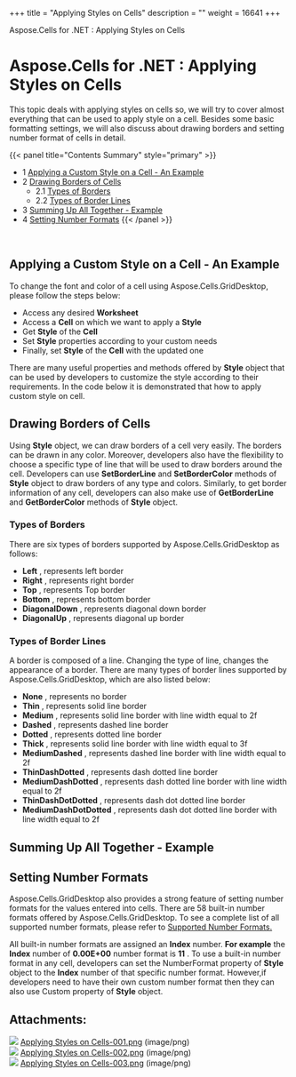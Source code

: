 +++
title = "Applying Styles on Cells" 
description = "" 
weight = 16641 
+++

Aspose.Cells for .NET : Applying Styles on Cells  

# Aspose.Cells for .NET : Applying Styles on Cells


This topic deals with applying styles on cells so, we will try to cover almost everything that can be used to apply style on a cell. Besides some basic formatting settings, we will also discuss about drawing borders and setting number format of cells in detail.

{{< panel title="Contents Summary" style="primary" >}}
*   1 [Applying a Custom Style on a Cell - An Example](#ApplyingStylesonCells-ApplyingaCustomStyleonaCell-AnExample)
*   2 [Drawing Borders of Cells](#ApplyingStylesonCells-DrawingBordersofCells)
    *   2.1 [Types of Borders](#ApplyingStylesonCells-TypesofBorders)
    *   2.2 [Types of Border Lines](#ApplyingStylesonCells-TypesofBorderLines)
*   3 [Summing Up All Together - Example](#ApplyingStylesonCells-SummingUpAllTogether-Example)
*   4 [Setting Number Formats](#ApplyingStylesonCells-SettingNumberFormats)
{{< /panel >}}
 

 

## Applying a Custom Style on a Cell - An Example

To change the font and color of a cell using Aspose.Cells.GridDesktop, please follow the steps below:

*   Access any desired **Worksheet**
*   Access a **Cell** on which we want to apply a **Style**
*   Get **Style** of the **Cell**
*   Set **Style** properties according to your custom needs
*   Finally, set **Style** of the **Cell** with the updated one

There are many useful properties and methods offered by **Style** object that can be used by developers to customize the style according to their requirements. In the code below it is demonstrated that how to apply custom style on cell.

## Drawing Borders of Cells

Using **Style** object, we can draw borders of a cell very easily. The borders can be drawn in any color. Moreover, developers also have the flexibility to choose a specific type of line that will be used to draw borders around the cell. Developers can use **SetBorderLine** and **SetBorderColor** methods of **Style** object to draw borders of any type and colors. Similarly, to get border information of any cell, developers can also make use of **GetBorderLine** and **GetBorderColor** methods of **Style** object.

### Types of Borders

There are six types of borders supported by Aspose.Cells.GridDesktop as follows:

*   **Left** , represents left border
*   **Right** , represents right border
*   **Top** , represents Top border
*   **Bottom** , represents bottom border
*   **DiagonalDown** , represents diagonal down border
*   **DiagonalUp** , represents diagonal up border

### Types of Border Lines

A border is composed of a line. Changing the type of line, changes the appearance of a border. There are many types of border lines supported by Aspose.Cells.GridDesktop, which are also listed below:

*   **None** , represents no border
*   **Thin** , represents solid line border
*   **Medium** , represents solid line border with line width equal to 2f
*   **Dashed** , represents dashed line border
*   **Dotted** , represents dotted line border
*   **Thick** , represents solid line border with line width equal to 3f
*   **MediumDashed** , represents dashed line border with line width equal to 2f
*   **ThinDashDotted** , represents dash dotted line border
*   **MediumDashDotted** , represents dash dotted line border with line width equal to 2f
*   **ThinDashDotDotted** , represents dash dot dotted line border
*   **MediumDashDotDotted** , represents dash dot dotted line border with line width equal to 2f

## Summing Up All Together - Example

## Setting Number Formats

Aspose.Cells.GridDesktop also provides a strong feature of setting number formats for the values entered into cells. There are 58 built-in number formats offered by Aspose.Cells.GridDesktop. To see a complete list of all supported number formats, please refer to [Supported Number Formats.](https://docs2.aspose.com/cells/net/developerguide/knowledgebase/list+of+supported+number+formats)

All built-in number formats are assigned an **Index** number. **For example** the **Index** number of **0.00E+00** number format is **11** . To use a built-in number format in any cell, developers can set the NumberFormat property of **Style** object to the **Index** number of that specific number format. However,if developers need to have their own custom number format then they can also use Custom property of **Style** object.

## Attachments:

![](https://docs2.aspose.com/cells/net/images/icons/bullet_blue.gif) [Applying Styles on Cells-001.png](https://docs2.aspose.com/cells/net/attachments/5017776/5113881.png) (image/png)  
![](https://docs2.aspose.com/cells/net/images/icons/bullet_blue.gif) [Applying Styles on Cells-002.png](https://docs2.aspose.com/cells/net/attachments/5017776/5113882.png) (image/png)  
![](https://docs2.aspose.com/cells/net/images/icons/bullet_blue.gif) [Applying Styles on Cells-003.png](https://docs2.aspose.com/cells/net/attachments/5017776/5113879.png) (image/png)  

